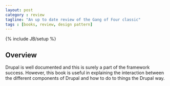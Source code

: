 ```yaml
---
layout: post
category : review
tagline: "An up to date review of the Gang of Four classic"
tags : [books, review, design pattern]
---
```

{% include JB/setup %}

## Overview

Drupal is well documented and this is surely a part of the framework success.
However, this book is useful in explaining the interaction between the different components of Drupal
and how to do to things the Drupal way.

###

###
